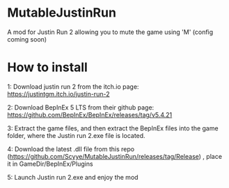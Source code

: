 # MutableJustinRun
A mod for Justin Run 2 allowing you to mute the game using 'M' (config coming soon)



# How to install
1: Download justin run 2 from the itch.io page: https://justintgm.itch.io/justin-run-2

2: Download BepInEx 5 LTS from their github page: https://github.com/BepInEx/BepInEx/releases/tag/v5.4.21

3: Extract the game files, and then extract the BepInEx files into the game folder, where the Justin run 2.exe file is located.

4: Download the latest .dll file from this repo (https://github.com/Scyye/MutableJustinRun/releases/tag/Release) , place it in GameDir/BepInEx/Plugins 

5: Launch Justin run 2.exe and enjoy the mod

